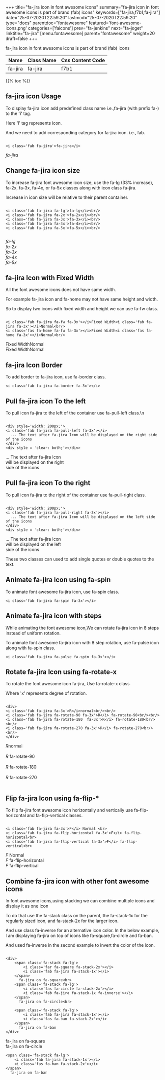 +++
title="fa-jira icon in font awesome icons"
summary="fa-jira icon in font awesome icons is part of brand (fab) icons"
keywords=["fa-jira,f7b1,fa-jira"]
date="25-07-2020T22:59:20"
lastmod="25-07-2020T22:59:20"
type="docs"
parentdoc="fontawesome"
featured='font-awesome-icons.png'
categories=['faicons']
prev="fa-jenkins"
next="fa-joget"
linktitle="fa-jira"
[menu.fontawesome]
parent="fontawesome"
weight=20
draft=false
+++


fa-jira icon in font awesome icons is part of brand (fab) icons

<div class='table-responsive'><table class='table'><thead><tr><th>Name</th><th>Class Name</th><th>Css Content Code</th></tr></thead><tbody><tr><td>fa-jira</td><td>fa-jira</td><td>f7b1</td></tr></tbody></table></div>


{{% toc %}}


## fa-jira icon Usage

To display fa-jira icon add predefined class name i.e.,fa-jira (with prefix fa-) to the 'i' tag.

Here 'i' tag represents icon.

And we need to add corresponding category for fa-jira icon. i.e., fab.


```

<i class='fab fa-jira'>fa-jira</i>
```

<i class='fab fa-jira'>fa-jira</i>




## Change fa-jira icon size
To increase fa-jira font awesome icon size, use the fa-lg (33% increase), fa-2x, fa-3x, fa-4x, or fa-5x classes along with icon class fa-jira.

Increase in icon size will be relative to their parent container. 

```

<i class='fab fa-jira fa-lg'>fa-lg</i><br/>
<i class='fab fa-jira fa-2x'>fa-2x</i><br/>
<i class='fab fa-jira fa-3x'>fa-3x</i><br/>
<i class='fab fa-jira fa-4x'>fa-4x</i><br/>
<i class='fab fa-jira fa-5x'>fa-5x</i><br/>
            
```

<i class='fab fa-jira fa-lg'>fa-lg</i><br/>
<i class='fab fa-jira fa-2x'>fa-2x</i><br/>
<i class='fab fa-jira fa-3x'>fa-3x</i><br/>
<i class='fab fa-jira fa-4x'>fa-4x</i><br/>
<i class='fab fa-jira fa-5x'>fa-5x</i><br/>
            



## fa-jira Icon with Fixed Width 

All the font awesome icons does not have same width.

For example fa-jira icon and fa-home may not have same height and width.

So to display two icons with fixed width and height we can use fa-fw class.


```

<i class='fab fa-jira fa-fw fa-3x'></i>Fixed Width<i class='fab fa-jira fa-3x'></i>Normal<br/>
<i class='fas fa-home fa-fw fa-3x'></i>Fixed Width<i class='fas fa-home fa-3x'></i>Normal<br/>
```

<i class='fab fa-jira fa-fw fa-3x'></i>Fixed Width<i class='fab fa-jira fa-3x'></i>Normal<br/>
<i class='fas fa-home fa-fw fa-3x'></i>Fixed Width<i class='fas fa-home fa-3x'></i>Normal<br/>



## fa-jira Icon Border 

To add border to fa-jira icon, use fa-border class.


```
<i class='fab fa-jira fa-border fa-3x'></i>

```
<i class='fab fa-jira fa-border fa-3x'></i>





## Pull fa-jira icon To the left

To pull icon fa-jira to the left of the container use fa-pull-left class.\n

```

<div style='width: 200px;'>
<i class='fab fa-jira fa-pull-left fa-3x'></i>
  ... The text after fa-jira Icon will be displayed on the right side of the icons
</div>
<div style = 'clear: both;'></div>
```

<div style='width: 200px;'>
<i class='fab fa-jira fa-pull-left fa-3x'></i>
  ... The text after fa-jira Icon will be displayed on the right side of the icons
</div>
<div style = 'clear: both;'></div>




## Pull fa-jira icon To the right
To pull icon fa-jira to the right of the container use fa-pull-right class.

```

<div style='width: 200px;'>
<i class='fab fa-jira fa-pull-right fa-3x'></i>
  ... The text after fa-jira Icon will be displayed on the left side of the icons
</div>
<div style = 'clear: both;'></div>
```

<div style='width: 200px;'>
<i class='fab fa-jira fa-pull-right fa-3x'></i>
  ... The text after fa-jira Icon will be displayed on the left side of the icons
</div>
<div style = 'clear: both;'></div>

These two classes can used to add single quotes or double quotes to the text.


## Animate fa-jira icon using fa-spin
To animate font awesome fa-jira icon, use fa-spin class.

```
<i class='fab fa-jira fa-spin fa-3x'></i>
```
<i class='fab fa-jira fa-spin fa-3x'></i>




## Animate fa-jira icon with steps
While animating the font awesome icon,We can rotate fa-jira icon in 8 steps instead of uniform rotation.

To animate font awesome fa-jira icon with 8 step rotation, use fa-pulse icon along with fa-spin class.


```
<i class='fab fa-jira fa-pulse fa-spin fa-3x'></i>

```
<i class='fab fa-jira fa-pulse fa-spin fa-3x'></i>





## Rotate fa-jira Icon using fa-rotate-x
To rotate the font awesome icon fa-jira, Use fa-rotate-x class

Where 'x' represents degree of rotation.


```

<div>
<i class='fab fa-jira fa-3x'>R</i>normal<br/><br/>
<i class='fab fa-jira fa-rotate-90 fa-3x'>R</i> fa-rotate-90<br/><br/> 
<i class='fab fa-jira fa-rotate-180  fa-3x'>R</i> fa-rotate-180<br/><br/> 
<i class='fab fa-jira fa-rotate-270 fa-3x'>R</i> fa-rotate-270<br/><br/>
</div>
```

<div>
<i class='fab fa-jira fa-3x'>R</i>normal<br/><br/>
<i class='fab fa-jira fa-rotate-90 fa-3x'>R</i> fa-rotate-90<br/><br/> 
<i class='fab fa-jira fa-rotate-180  fa-3x'>R</i> fa-rotate-180<br/><br/> 
<i class='fab fa-jira fa-rotate-270 fa-3x'>R</i> fa-rotate-270<br/><br/>
</div>




## Flip fa-jira Icon using fa-flip-*
To flip fa-jira font awesome icon horizontally and vertically use fa-flip-horizontal and fa-flip-vertical classes. 

```

<i class='fab fa-jira fa-3x'>F</i> Normal <br>
<i class='fab fa-jira fa-flip-horizontal fa-3x'>F</i> fa-flip-horizontal<br>
<i class='fab fa-jira fa-flip-vertical fa-3x'>F</i> fa-flip-vertical<br>
```

<i class='fab fa-jira fa-3x'>F</i> Normal <br>
<i class='fab fa-jira fa-flip-horizontal fa-3x'>F</i> fa-flip-horizontal<br>
<i class='fab fa-jira fa-flip-vertical fa-3x'>F</i> fa-flip-vertical<br>




## Combine fa-jira icon with other font awesome icons
In font awesome icons,using stacking we can combine multiple icons and display it as one icon 

To do that use the fa-stack class on the parent, the fa-stack-1x for the regularly sized icon, and fa-stack-2x for the larger icon.

And use class fa-inverse for an alternative icon color. 
In the below example, I am displaying fa-jira on top of icons like fa-square,fa-circle and fa-ban.

And used fa-inverse in the second example to invert the color of the icon.

```

<div>
    <span class='fa-stack fa-lg'>
        <i class='far fa-square fa-stack-2x'></i>
        <i class='fab fa-jira fa-stack-1x'></i>
    </span>
      fa-jira on fa-square<br>
    <span class='fa-stack fa-lg'>
        <i class='fas fa-circle fa-stack-2x'></i>
        <i class='fab fa-jira fa-stack-1x fa-inverse'></i>
    </span>
      fa-jira on fa-circle<br>

    <span class='fa-stack fa-lg'>
        <i class='fab fa-jira fa-stack-1x'></i>
        <i class='fas fa-ban fa-stack-2x'></i>
    </span>
      fa-jira on fa-ban
</div>
```

<div>
    <span class='fa-stack fa-lg'>
        <i class='far fa-square fa-stack-2x'></i>
        <i class='fab fa-jira fa-stack-1x'></i>
    </span>
      fa-jira on fa-square<br>
    <span class='fa-stack fa-lg'>
        <i class='fas fa-circle fa-stack-2x'></i>
        <i class='fab fa-jira fa-stack-1x fa-inverse'></i>
    </span>
      fa-jira on fa-circle<br>

    <span class='fa-stack fa-lg'>
        <i class='fab fa-jira fa-stack-1x'></i>
        <i class='fas fa-ban fa-stack-2x'></i>
    </span>
      fa-jira on fa-ban
</div>






